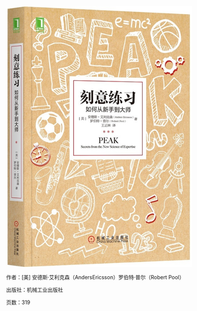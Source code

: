 
![](https://github.com/valhongli/BookReading/blob/master/2018/lianxi.jpg)

作者：[美] 安德斯·艾利克森（AndersEricsson）罗伯特·普尔（Robert Pool）

出版社：机械工业出版社

页数：319
